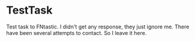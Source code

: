 # TestTask

Test task to FNtastic. I didn't get any response, they just ignore me. There have been several attempts to contact. So I leave it here.
